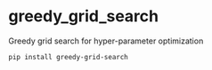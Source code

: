 # greedy_grid_search
Greedy grid search for hyper-parameter optimization

```
pip install greedy-grid-search
```
